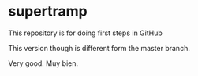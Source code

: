 # supertramp
This repository is for doing first steps in GitHub

This version though is different form the master branch.

Very good. Muy bien.
